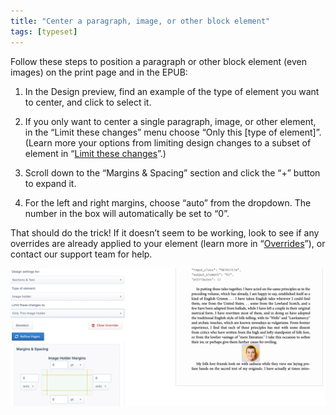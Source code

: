 ```yaml
---
title: "Center a paragraph, image, or other block element"
tags: [typeset]
---
```

 
<html><body><section data-type="chapter" class="hsecchapter" data-hederis-type="hsecchapter" id="center-a-block" data-pi-attrs="id: center-a-block; data-tags: typeset;" role="doc-chapter" data-tags="typeset" data-author-name=" " data-book-title=" " title="Center a paragraph, image, or other block element"><p class="hblkp" data-hederis-type="hblkp" id="pdYQcBO7Q">Follow these steps to position a paragraph or other block element (even images) on the print page and in the EPUB:</p><ol class="hwprnumlist" data-hederis-type="hwprnumlist" id="pQzSwVZcU"><li class="hblkoli" data-hederis-type="hblkoli" id="liqd9GXOAX"><p class="hblkoli" data-hederis-type="hblklip" id="pM75Rhydo">In the Design preview, find an example of the type of element you want to center, and click to select it.</p></li><li class="hblkoli" data-hederis-type="hblkoli" id="liy4Jijvbe"><p class="hblkoli" data-hederis-type="hblklip" id="pgHntIWNC">If you only want to center a single paragraph, image, or other element, in the &#8220;Limit these changes&#8221; menu choose &#8220;Only this [type of element]&#8221;. (Learn more your options from limiting design changes to a subset of element in &#8220;<a href="{% link _docs/selectors.md %}" class="hspana" data-hederis-type="hspana" id="pIJ37a4LM">Limit these changes</a>&#8221;.)</p></li><li class="hblkoli" data-hederis-type="hblkoli" id="liBFznB6LF"><p class="hblkoli" data-hederis-type="hblklip" id="powcSpkrI">Scroll down to the &#8220;Margins &amp; Spacing&#8221; section and click the &#8220;+&#8221; button to expand it.</p></li><li class="hblkoli" data-hederis-type="hblkoli" id="liiuxEUuh7"><p class="hblkoli" data-hederis-type="hblklip" id="pNwU5r4T2">For the left and right margins, choose &#8220;auto&#8221; from the dropdown. The number in the box will automatically be set to &#8220;0&#8221;.</p></li></ol><p class="hblkp" data-hederis-type="hblkp" id="pouy9w9aO">That should do the trick! If it doesn&#8217;t seem to be working, look to see if any overrides are already applied to your element (learn more in &#8220;<a href="{% link _docs/design-settings-and-inheritance.md %}" class="hspana" data-hederis-type="hspana" id="pXsqRHk5o">Overrides</a>&#8221;), or contact our support team for help.</p><img data-hederis-type="hblkimg" class="hblkimg" id="p7rvKrfdJ" src="/images/centerblock1.png" data-img-src="/images/centerblock1.png"/></section></body></html>
